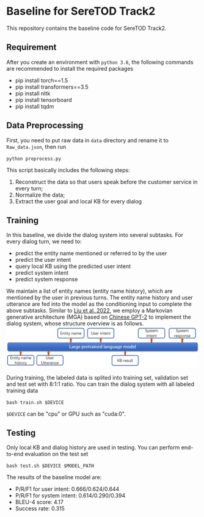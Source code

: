 # Baseline for SereTOD Track2
This repository contains the baseline code for SereTOD Track2.
## Requirement
After you create an environment with `python 3.6`, the following commands are recommended to install the required packages
* pip install torch==1.5
* pip install transformers==3.5
* pip install nltk
* pip install tensorboard
* pip install tqdm
## Data Preprocessing
First, you need to put raw data in `data` directory and rename it to `Raw_data.json`, then run
```
python preprocess.py
```
This script basically includes the following steps: 
1. Reconstruct the data so that users speak before the customer service in every turn;
2. Normalize the data;
3. Extract the user goal and local KB for every dialog
## Training
In this baseline, we divide the dialog system into several subtasks. For every dialog turn, we need to:
* predict the entity name mentioned or referred to by the user 
* predict the user intent
* query local KB using the predicted user intent
* predict system intent
* predict system response

We maintain a list of entity names (entity name history), which are mentioned by the user in previous turns. The entity name history and user utterance are fed into the model as the conditioning input to complete the above subtasks. 
Similar to [Liu et al.,2022](https://arxiv.org/abs/2204.06452), we employ a Markovian generative architecture (MGA) based on [Chinese GPT-2](https://huggingface.co/uer/gpt2-chinese-cluecorpussmall) to implement the dialog system, whose structure overview is as follows.
![](figs/structure.png)

During training, the labeled data is splited into training set, validation set and test set with 8:1:1 ratio. You can train the dialog system with all labeled training data
```
bash train.sh $DEVICE
```
`$DEVICE` can be "cpu" or GPU such as "cuda:0". 
## Testing
Only local KB and dialog history are used in testing. You can perform end-to-end evaluation on the test set
```
bash test.sh $DEVICE $MODEL_PATH
```
The results of the baseline model are: 
   - P/R/F1 for user intent: 0.666/0.624/0.644
   - P/R/F1 for system intent: 0.614/0.290/0.394
   - BLEU-4 score: 4.17
   - Success rate: 0.315
